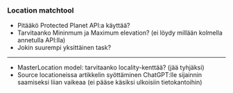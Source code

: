 ### Location matchtool
- Pitääkö Protected Planet API:a käyttää?
- Tarvitaanko Mininmum ja Maximum elevation? (ei löydy millään kolmella annetulla API:lla)
- Jokin suurempi yksittäinen task?
_________

- MasterLocation model: tarvitaanko locality-kenttää? (jää tyhjäksi)
- Source locationeissa artikkelin syöttäminen ChatGPT:lle sijainnin saamiseksi liian vaikeaa (ei pääse käsiksi ulkoisiin tietokantoihin)
